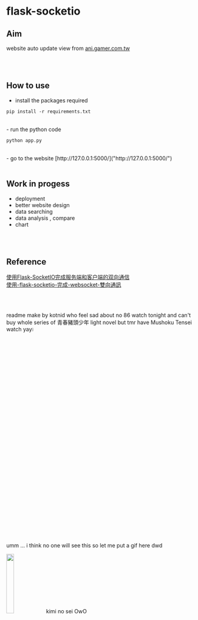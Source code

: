 # flask-socketio #

## Aim ##
website auto update view from [ani.gamer.com.tw]("https://ani.gamer.com.tw/")
 

<br>
<br>


## How to use ##
- install the packages required 
```
pip install -r requirements.txt
```
<br>
- run the python code 

```
python app.py
```
<br>
- go to the website [http://127.0.0.1:5000/]("http://127.0.0.1:5000/")
 

<br>
<br>


## Work in progess ##
- deployment 
- better website design
- data searching 
- data analysis , compare
- chart 
 

<br>
<br>

## Reference ##
[使用Flask-SocketIO完成服务端和客户端的双向通信]("https://blog.csdn.net/weixin_36380516/article/details/80418354")
<br>
[使用-flask-socketio-完成-websocket-雙向通訊]("https://medium.com/@charming_rust_oyster_221/%E4%BD%BF%E7%94%A8-flask-socketio-%E5%AE%8C%E6%88%90-websocket-%E9%9B%99%E5%90%91%E9%80%9A%E8%A8%8A-49fd734f52ae") 
 

<br>
<br>

readme make by kotnid who feel sad about no 86 watch tonight and can't buy whole series of 青春豬頭少年 light novel but tmr have Mushoku Tensei watch yay<img src="https://i.imgur.com/LpuXFdq.jpg" width="5%">   
 
<br>
<br>
<br>
<br>
<br>
<br>
<br>
<br>
<br>
<br>
<br>
<br>
<br>
<br>
<br>
<br>
<br>
<br>
<br>
<br>

umm ... i think no one will see this so let me put a gif here dwd 

<img src="https://j.gifs.com/oQGQnN.gif" width="20%">
kimi no sei OwO